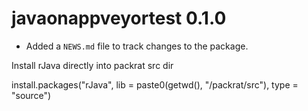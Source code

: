 # javaonappveyortest 0.1.0

* Added a `NEWS.md` file to track changes to the package.

Install rJava directly into packrat src dir

install.packages("rJava", lib = paste0(getwd(), "/packrat/src"), type = "source")



